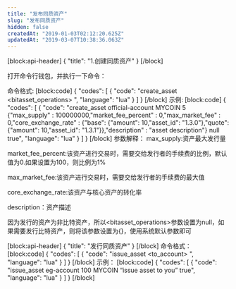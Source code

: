 ```yaml
---
title: "发布同质资产"
slug: "发布同质资产"
hidden: false
createdAt: "2019-01-03T02:12:20.625Z"
updatedAt: "2019-03-07T10:38:36.063Z"
---
```

[block:api-header]
{
  "title": "1.创建同质资产"
}
[/block]

  打开命令行钱包，并执行一下命令：

  命令格式:
[block:code]
{
  "codes": [
    {
      "code": "create_asset <issuer> <symbol> <precision> <common> <bitasset_operations> <broadcast>",
      "language": "lua"
    }
  ]
}
[/block]
  示例:
[block:code]
{
  "codes": [
    {
      "code": "create_asset official-account MYCOIN 5 {\"max_supply\" : 100000000,\"market_fee_percent\" : 0,\"max_market_fee\" : 0,\"core_exchange_rate\" : {\"base\": {\"amount\": 10,\"asset_id\": \"1.3.0\"},\"quote\": {\"amount\": 10,\"asset_id\": \"1.3.1\"}},\"description\" : \"asset description\"} null true",
      "language": "lua"
    }
  ]
}
[/block]
参数解释：
  max_supply:资产最大发行量

  market_fee_percent:该资产进行交易时，需要交给发行者的手续费的比例，默认值为0.如果设置为100，则比例为1%

  max_market_fee:该资产进行交易时，需要交给发行者的手续费的最大值

  core_exchange_rate:该资产与核心资产的转化率

  description：资产描述

  因为发行的资产为非比特资产，所以<bitasset_operations>参数设置为null，如果需要发行比特资产，则将该参数设置为{}，使用系统默认参数即可


[block:api-header]
{
  "title": "发行同质资产"
}
[/block]
  命令格式：
[block:code]
{
  "codes": [
    {
      "code": "issue_asset <to_account> <amount> <symbol> <memo> <broadcast>",
      "language": "lua"
    }
  ]
}
[/block]
  示例：
[block:code]
{
  "codes": [
    {
      "code": "issue_asset eg-account 100 MYCOIN “issue asset to you” true",
      "language": "lua"
    }
  ]
}
[/block]